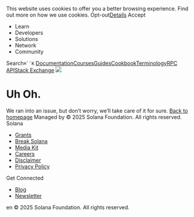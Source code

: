 This website uses cookies to offer you a better browsing experience. Find out more on how we use cookies.
Opt-out[Details](https://solana.com/docs/intro/</privacy-policy#collection-of-information>)
Accept
[](https://solana.com/docs/intro/</>)
  * Learn
  * Developers
  * Solutions
  * Network
  * Community


Search`⌘``K`
[Documentation](https://solana.com/docs/intro/</docs>)[Courses](https://solana.com/docs/intro/</developers/courses>)[Guides](https://solana.com/docs/intro/</developers/guides>)[Cookbook](https://solana.com/docs/intro/</developers/cookbook>)[Terminology](https://solana.com/docs/intro/</docs/terminology>)[RPC API](https://solana.com/docs/intro/</docs/rpc>)[Stack Exchange](https://solana.com/docs/intro/<https:/solana.stackexchange.com/>)
![](https://solana.com/_next/image?url=%2F_next%2Fstatic%2Fmedia%2Fnot-found.db3c2f9f.png&w=3840&q=75)
# Uh Oh.
We ran into an issue, but don’t worry, we’ll take care of it for sure.
[Back to homepage](https://solana.com/docs/intro/</>)
Managed by
[](https://solana.com/docs/intro/</>)
[](https://solana.com/docs/intro/</youtube>)[](https://solana.com/docs/intro/</twitter>)[](https://solana.com/docs/intro/</discord>)[](https://solana.com/docs/intro/</reddit>)[](https://solana.com/docs/intro/</github>)[](https://solana.com/docs/intro/</telegram>)
© 2025 Solana Foundation. All rights reserved.
Solana
  * [Grants](https://solana.com/docs/intro/<https:/solana.org/grants>)
  * [Break Solana](https://solana.com/docs/intro/<https:/break.solana.com/>)
  * [Media Kit](https://solana.com/docs/intro/</branding>)
  * [Careers](https://solana.com/docs/intro/<https:/jobs.solana.com/>)
  * [Disclaimer](https://solana.com/docs/intro/</tos>)
  * [Privacy Policy](https://solana.com/docs/intro/</privacy-policy>)


Get Connected
  * [Blog](https://solana.com/docs/intro/</news>)
  * [Newsletter](https://solana.com/docs/intro/</newsletter>)


en
© 2025 Solana Foundation. All rights reserved.
